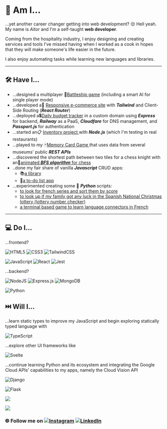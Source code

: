 # 🫠 Am I...

...yet another career changer getting into web development? 😒 Hell yeah.
My name is _Aitor_ and I'm a self-taught **web developer**.

Coming from the hospitality industry, I enjoy designing and creating services and tools I've missed having when I worked as a cook in hopes that they will make someone's life easier in the future.

I also enjoy automating tasks while learning new languages and libraries.

---

## 🛠️ Have I...

- ...designed a multiplayer 🚢[Battleship game](https://github.com/tostimontes/battleship) (including a smart AI for single player mode)
- ...developed a📲 [Responsive e-commerce site](https://github.com/tostimontes/shopping-cart) with **_Tailwind_** and Client-Side Routing (**_React Router_**)
- ...deployed a💲[Daily budget tracker](https://github.com/tostimontes/daily-budget) in a custom domain using **_Express_** for backend, **_Railway_** as a PaaS, **_Cloudfare_** for DNS management, and **_Passport.js_** for authentication
- ...started an📋 [Inventory project ](https://github.com/tostimontes/inventory-node)with **_Node.js_** (which I'm testing in real restaurants)
- ...played to my 🃏[Memory Card Game ](https://github.com/tostimontes/memory-card)that uses data from several museums' public **_REST APIs_**
- ...discovered the shortest path between two tiles for a chess knight with an🐴[animated **_BFS algorithm_** for chess](https://github.com/tostimontes/knights-travails)
- ..done my fair share of vanilla **_Javascript_** CRUD apps:
  - 📚[a library](https://github.com/tostimontes/library)
  - 📌[a to-do list app](https://github.com/tostimontes/to-do-list)
- ...experimented creating some 🐍 **_Python_** scripts:
  - [to look for french series and sort them by score](https://github.com/tostimontes/filmaffinityAnalyzer)
  - [to look up if my family got any luck in the Spanish National Christmas lottery (lottery number checker)](https://github.com/tostimontes/loteria-Navidad)
  - [a terminal based game to learn language connectors in French](https://github.com/tostimontes/connecteurs)

---

## 💻 Do I...

...frontend?

![HTML5](https://img.shields.io/badge/html5-%23E34F26.svg?style=for-the-badge&logo=html5&logoColor=white) ![CSS3](https://img.shields.io/badge/css3-%231572B6.svg?style=for-the-badge&logo=css3&logoColor=white) ![TailwindCSS](https://img.shields.io/badge/tailwindcss-%2338B2AC.svg?style=for-the-badge&logo=tailwind-css&logoColor=white)

![JavaScript](https://img.shields.io/badge/javascript-%23323330.svg?style=for-the-badge&logo=javascript&logoColor=%23F7DF1E) ![React](https://img.shields.io/badge/react-%2320232a.svg?style=for-the-badge&logo=react&logoColor=%2361DAFB) ![Jest](https://img.shields.io/badge/-jest-%23C21325?style=for-the-badge&logo=jest&logoColor=white)

...backend?

![NodeJS](https://img.shields.io/badge/node.js-6DA55F?style=for-the-badge&logo=node.js&logoColor=white) ![Express.js](https://img.shields.io/badge/express.js-%23404d59.svg?style=for-the-badge&logo=express&logoColor=%2361DAFB) ![MongoDB](https://img.shields.io/badge/MongoDB-%234ea94b.svg?style=for-the-badge&logo=mongodb&logoColor=white)

![Python](https://img.shields.io/badge/python-3670A0?style=for-the-badge&logo=python&logoColor=ffdd54)

## ⏭️ Will I...

...learn static types to improve my JavaScript and begin exploring statically typed language with

![TypeScript](https://img.shields.io/badge/typescript-%23007ACC.svg?style=for-the-badge&logo=typescript&logoColor=white)

...explore other UI frameworks like

![Svelte](https://img.shields.io/badge/svelte-%23f1413d.svg?style=for-the-badge&logo=svelte&logoColor=white) 

...continue learning Python and its ecosystem and integrating the Google Cloud APIs' capabilities to my apps, namely the Cloud Vision API

![Django](https://img.shields.io/badge/django-%23092E20.svg?style=for-the-badge&logo=django&logoColor=white)

![Flask](https://img.shields.io/badge/flask-%23000.svg?style=for-the-badge&logo=flask&logoColor=white)

<!-- # 📊 GitHub Stats: -->

![](https://github-readme-stats.vercel.app/api/top-langs/?username=tostimontes&theme=dark&hide_border=false&include_all_commits=true&count_private=true&layout=compact)

[![](https://visitcount.itsvg.in/api?id=tostimontes&icon=0&color=0)](https://visitcount.itsvg.in)

### 🌐 Follow me on [![Instagram](https://img.shields.io/badge/Instagram-%23E4405F.svg?logo=Instagram&logoColor=white)](https://instagram.com/aitoraizpitarte) [![LinkedIn](https://img.shields.io/badge/LinkedIn-%230077B5.svg?logo=linkedin&logoColor=white)](https://www.linkedin.com/in/aitor-aizpitarte-zabarte?lipi=urn%3Ali%3Apage%3Ad_flagship3_profile_view_base_contact_details%3BEOlEpm8WTWKuSYjrpltveg%3D%3D)
